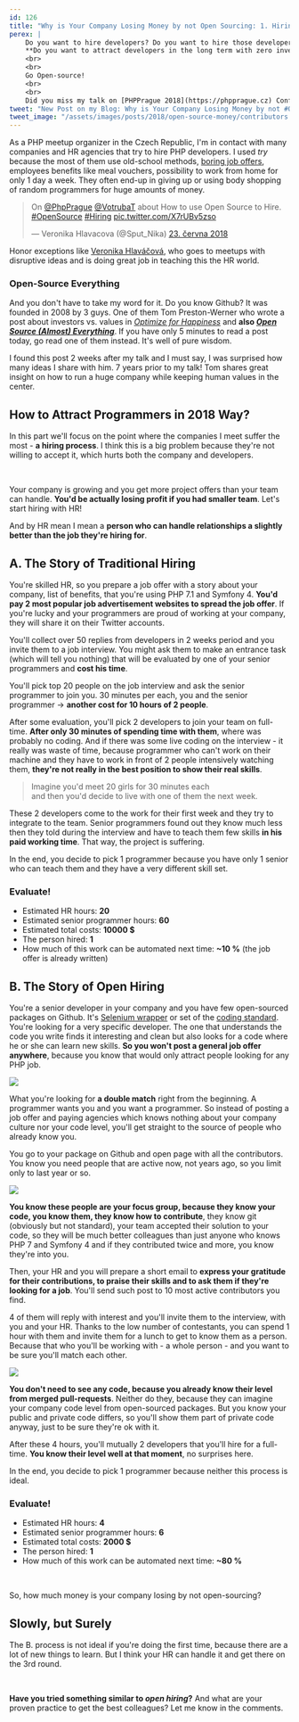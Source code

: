```yaml
---
id: 126
title: "Why is Your Company Losing Money by not Open Sourcing: 1. Hiring"
perex: |
    Do you want to hire developers? Do you want to hire those developers who help your company in the long term? Do you want to save money for random picks of *HR* agencies? Do you want to hire developers who already know your code before even meeting you?
    **Do you want to attract developers in the long term with zero investment?**
    <br>
    <br>
    Go Open-source!
    <br>
    <br>
    Did you miss my talk on [PHPPrague 2018](https://phpprague.cz) Conference about this topic? Read this post.
tweet: "New Post on my Blog: Why is Your Company Losing Money by not #OpenSourcing: 1. Hiring #hr"
tweet_image: "/assets/images/posts/2018/open-source-money/contributors.gif"
---
```


As a PHP meetup organizer in the Czech Republic, I'm in contact with many companies and HR agencies that try to hire PHP developers. I used *try* because the most of them use old-school methods, [boring job offers](/blog/2017/11/20/how-to-write-interesting-job-offers-for-programmers), employees benefits like meal vouchers, possibility to work from home for only 1 day a week. They often end-up in giving up or using body shopping of random programmers for huge amounts of money.

<blockquote class="twitter-tweet text-center" data-lang="cs"><p lang="cs" dir="ltr">On <a href="https://twitter.com/PhpPrague?ref_src=twsrc%5Etfw">@PhpPrague</a> <a href="https://twitter.com/VotrubaT?ref_src=twsrc%5Etfw">@VotrubaT</a> about How to use Open Source to Hire. <a href="https://twitter.com/hashtag/OpenSource?src=hash&amp;ref_src=twsrc%5Etfw">#OpenSource</a> <a href="https://twitter.com/hashtag/Hiring?src=hash&amp;ref_src=twsrc%5Etfw">#Hiring</a> <a href="https://t.co/X7rUBv5zso">pic.twitter.com/X7rUBv5zso</a></p>&mdash; Veronika Hlavacova (@Sput_Nika) <a href="https://twitter.com/Sput_Nika/status/1010547562783354880?ref_src=twsrc%5Etfw">23. června 2018</a></blockquote>

<script async src="https://platform.twitter.com/widgets.js" charset="utf-8"></script>

Honor exceptions like <a href="https://twitter.com/sput_nika">Veronika Hlaváčová</a>, who goes to meetups with disruptive ideas and is doing great job in teaching this the HR world.

### Open-Source Everything

And you don't have to take my word for it. Do you know Github? It was founded in 2008 by 3 guys. One of them Tom Preston-Werner who wrote a post about investors vs. values in *[Optimize for Happiness](https://tom.preston-werner.com/2010/10/18/optimize-for-happiness.html)* and **also *[Open Source (Almost) Everything](https://tom.preston-werner.com/2011/11/22/open-source-everything.html)***. If you
have only 5 minutes to read a post today, go read one of them instead. It's well of pure wisdom.

I found this post 2 weeks after my talk and I must say, I was surprised how many ideas I share with him. 7 years prior to my talk! Tom shares great insight on how to run a huge company while keeping human values in the center.

## How to Attract Programmers in 2018 Way?

In this part we'll focus on the point where the companies I meet suffer the most - **a hiring process**. I think this is a big problem because they're not willing to accept it, which hurts both the company and developers.

<br>

Your company is growing and you get more project offers than your team can handle. **You'd be actually losing profit if you had smaller team**. Let's start hiring with HR!

And by HR mean I mean a **person who can handle relationships a slightly better than the job they're hiring for**.

## A. The Story of Traditional Hiring

You're skilled HR, so you prepare a job offer with a story about your company, list of benefits, that you're using PHP 7.1 and Symfony 4. **You'd pay 2 most popular job advertisement websites to spread the job offer**. If you're lucky and your programmers are proud of working at your company, they will share it on their Twitter accounts.

You'll collect over 50 replies from developers in 2 weeks period and you invite them to a job interview. You might ask them to make an entrance task (which will tell you nothing) that will be evaluated by one of your senior programmers and **cost his time**.

You'll pick top 20 people on the job interview and ask the senior programmer to join you. 30 minutes per each, you and the senior programmer → **another cost for 10 hours of 2 people**.

After some evaluation, you'll pick 2 developers to join your team on full-time. **After only 30 minutes of spending time with them**, where was probably no coding. And if there was some live coding on the interview - it really was waste of time, because programmer who can't work on their machine and they have to work in front of 2 people intensively watching them, **they're not really in the best position to show their real skills**.

<blockquote class="blockquote text-center">
    Imagine you'd meet 20 girls for 30 minutes each<br>
    and then you'd decide to live with one of them the next week.
</blockquote>

These 2 developers come to the work for their first week and they try to integrate to the team. Senior programmers found out they know much less then they told during the interview and have to teach them few skills **in his paid working time**. That way, the project is suffering.

In the end, you decide to pick 1 programmer because you have only 1 senior who can teach them and they have a very different skill set.

### Evaluate!

- Estimated HR hours: **20**
- Estimated senior programmer hours: **60**
- Estimated total costs: **10000 $**
- The person hired: **1**
- How much of this work can be automated next time: **~10 %** (the job offer is already written)

## B. The Story of Open Hiring

You're a senior developer in your company and you have few open-sourced packages on Github. It's [Selenium wrapper](https://github.com/lmc-eu/steward) or set of the [coding standard](https://github.com/lmc-eu/steward). You're looking for a very specific developer. The one that understands the code you write finds it interesting and clean but also looks for a code where he or she can learn new skills. **So you won't post a general job offer anywhere**, because you know that would only attract people looking for any PHP job.

<div class="text-center">
    <img src="/assets/images/posts/2018/open-source-money/match.jpg">
</div>

What you're looking for **a double match** right from the beginning. A programmer wants you and you want a programmer.
So instead of posting a job offer and paying agencies which knows nothing about your company culture nor your code level, you'll get straight to the source of people who already know you.

You go to your package on Github and open page with all the contributors. You know you need people that are active now, not years ago, so you limit only to last year or so.

<div class="text-center">
    <img src="/assets/images/posts/2018/open-source-money/contributors.gif" class="img-thumbnail">
</div>

**You know these people are your focus group, because they know your code, you know them, they know how to contribute**, they know git (obviously but not standard), your team accepted their solution to your code, so they will be much better colleagues than just anyone who knows PHP 7 and Symfony 4 and if they contributed twice and more, you know they're into you.

Then, your HR and you will prepare a short email to **express your gratitude for their contributions, to praise their skills and to ask them if they're looking for a job**. You'll send such post to 10 most active contributors you find.

4 of them will reply with interest and you'll invite them to the interview, with you and your HR. Thanks to the low number of contestants, you can spend 1 hour with them and invite them for a lunch to get to know them as a person. Because that who you'll be working with - a whole person - and you want to be sure you'll match each other.

<div class="text-center">
    <img src="/assets/images/posts/2017/job-offers/attitude.jpg" class="img-thumbnail">
</div>

**You don't need to see any code, because you already know their level from merged pull-requests**. Neither do they, because they can imagine your company code level from open-sourced packages. But you know your public and private code differs, so you'll show them part of private code anyway, just to be sure they're ok with it.

After these 4 hours, you'll mutually 2 developers that you'll hire for a full-time. **You know their level well at that moment**, no surprises here.

In the end, you decide to pick 1 programmer because neither this process is ideal.

### Evaluate!

- Estimated HR hours: **4**
- Estimated senior programmer hours: **6**
- Estimated total costs: **2000 $**
- The person hired: **1**
- How much of this work can be automated next time: **~80 %**

<br>

So, how much money is your company losing by not open-sourcing?

## Slowly, but Surely

The B. process is not ideal if you're doing the first time, because there are a lot of new things to learn. But I think your HR can handle it and get there on the 3rd round.

<br>

**Have you tried something similar to *open hiring*?** And what are your proven practice to get the best colleagues? Let me know in the comments.

